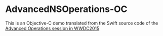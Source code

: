 # AdvancedNSOperations-OC

This is an Objective-C demo translated from the Swift source code of the [Advanced Operations session in WWDC2015](https://developer.apple.com/videos/play/wwdc2015-226/)
